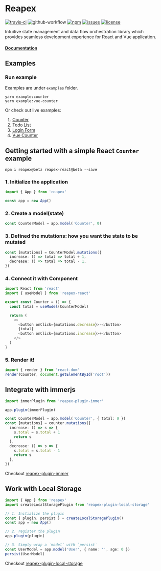 # Reapex 
[![travis-ci](https://travis-ci.org/ruanyl/reapex.svg?branch=master)](https://travis-ci.org/github/ruanyl/reapex)
![github-workflow](https://github.com/ruanyl/reapex/workflows/CI/badge.svg)
[![npm](https://img.shields.io/npm/v/reapex.svg)](https://www.npmjs.com/package/reapex)
[![issues](https://img.shields.io/github/issues/ruanyl/reapex)](https://github.com/ruanyl/reapex/issues)
[![license](https://img.shields.io/github/license/ruanyl/reapex)](https://github.com/ruanyl/reapex/blob/master/LICENSE.md)


Intuitive state management and data flow orchestration library which provides seamless development experience for React and Vue application.


#### [Documentation](https://reapex.gitbook.io/docs/)

## Examples

### Run example
Examples are under `examples` folder.

```
yarn example:counter
yarn example:vue-counter
```
Or check out live examples:

1. [Counter](https://codesandbox.io/s/reapex-example-counter-oluew)
2. [Todo List](https://codesandbox.io/s/todo-list-examle-reapex-2n4qc?file=/src/index.tsx)
3. [Login Form](https://codesandbox.io/s/reapex-login-form-06eq1)
4. [Vue Counter](https://codesandbox.io/s/vue-counter-jgb5u?file=/src/main.ts)

## Getting started with a simple React `Counter` example

```
npm i reapex@beta reapex-react@beta --save
```

### 1. Initialize the application
```typescript
import { App } from 'reapex'

const app = new App()

```

### 2. Create a model(state)
```typescript
const CounterModel = app.model('Counter', 0)
```

### 3. Defined the mutations: how you want the state to be mutated
```typescript
const [mutations] = CounterModel.mutations({
  increase: () => total => total + 1,
  decrease: () => total => total - 1,
})
```

### 4. Connect it with Component
```typescript
import React from 'react'
import { useModel } from 'reapex-react'

export const Counter = () => {
  const total = useModel(CounterModel)

  return (
    <>
      <button onClick={mutations.decrease}>-</button>
      {total}
      <button onClick={mutations.increase}>+</button>
    </>
  )
}
```

### 5. Render it!
```typescript
import { render } from 'react-dom'
render(Counter, document.getElementById('root'))
```


## Integrate with immerjs
```typescript
import immerPlugin from 'reapex-plugin-immer'

app.plugin(immerPlugin)

const CounterModel = app.model('Counter', { total: 0 })
const [mutations] = counter.mutations({
  increase: () => s => {
    s.total = s.total + 1
    return s
  },
  decrease: () => s => {
    s.total = s.total - 1
    return s
  },
})
```
Checkout [reapex-plugin-immer](https://github.com/ReapexJS/reapex-plugin-immer)

## Work with Local Storage

```typescript
import { App } from 'reapex'
import createLocalStoragePlugin from 'reapex-plugin-local-storage'

// 1. Initialize the plugin
const { plugin, persist } = createLocalStoragePlugin()
const app = new App()

// 2. register the plugin
app.plugin(plugin)

// 3. Simply wrap a `model` with `persist`
const UserModel = app.model('User', { name: '', age: 0 })
persist(UserModel)
```

Checkout [reapex-plugin-local-storage](https://github.com/ruanyl/reapex/blob/master/packages/reapex-plugin-local-storage/README.md)
